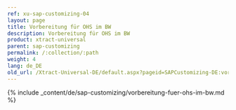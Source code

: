 ```yaml
---
ref: xu-sap-customizing-04
layout: page
title: Vorbereitung für OHS im BW
description: Vorbereitung für OHS im BW
product: xtract-universal
parent: sap-customizing
permalink: /:collection/:path
weight: 4
lang: de_DE
old_url: /Xtract-Universal-DE/default.aspx?pageid=SAPCustomizing-DE:vorbereitung-fuer-ohs-im-bw	
---
```


{% include _content/de/sap-customizing/vorbereitung-fuer-ohs-im-bw.md  %}